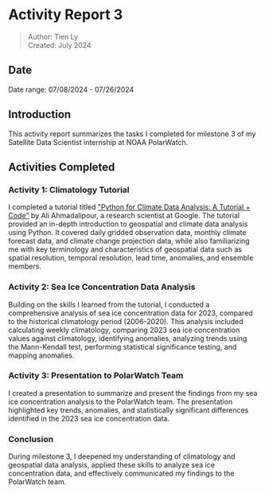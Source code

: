 # Activity Report 3

> Author: Tien Ly  
> Created: July 2024

## Date
Date range: 07/08/2024 - 07/26/2024

## Introduction
This activity report summarizes the tasks I completed for milestone 3 of my Satellite Data Scientist internship at NOAA PolarWatch.

## Activities Completed

### Activity 1: Climatology Tutorial
I completed a tutorial titled ["Python for Climate Data Analysis: A Tutorial + Code"](https://www.linkedin.com/pulse/python-climate-data-analysis-tutorial-code-ali-ahmadalipour/) by Ali Ahmadalipour, a research scientist at Google. The tutorial provided an in-depth introduction to geospatial and climate data analysis using Python. It covered daily gridded observation data, monthly climate forecast data, and climate change projection data, while also familiarizing me with key terminology and characteristics of geospatial data such as spatial resolution, temporal resolution, lead time, anomalies, and ensemble members.

### Activity 2: Sea Ice Concentration Data Analysis
Building on the skills I learned from the tutorial, I conducted a comprehensive analysis of sea ice concentration data for 2023, compared to the historical climatology period (2006-2020). This analysis included calculating weekly climatology, comparing 2023 sea ice concentration values against climatology, identifying anomalies, analyzing trends using the Mann-Kendall test, performing statistical significance testing, and mapping anomalies.

### Activity 3: Presentation to PolarWatch Team
I created a presentation to summarize and present the findings from my sea ice concentration analysis to the PolarWatch team. The presentation highlighted key trends, anomalies, and statistically significant differences identified in the 2023 sea ice concentration data.

### Conclusion
During milestone 3, I deepened my understanding of climatology and geospatial data analysis, applied these skills to analyze sea ice concentration data, and effectively communicated my findings to the PolarWatch team.